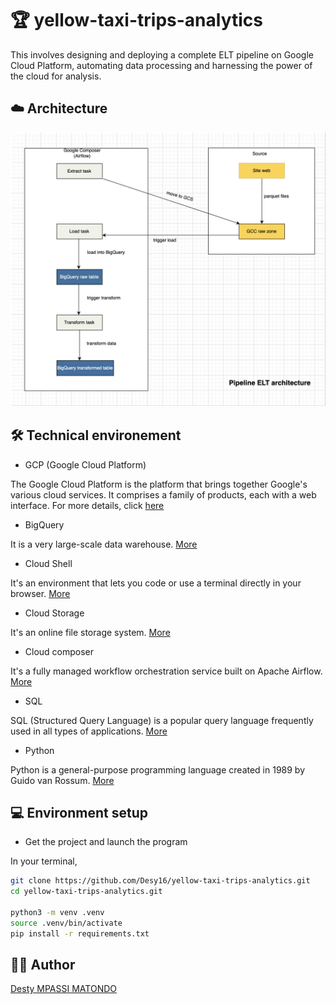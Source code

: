 # 🏆 yellow-taxi-trips-analytics

This involves designing and deploying a complete ELT pipeline on Google Cloud Platform, automating data processing and harnessing the power of the cloud for analysis.

## ☁️ Architecture
![Home view](./archi_elt.png)

## 🛠️ Technical environement

- GCP (Google Cloud Platform)

The Google Cloud Platform is the platform that brings together Google's various cloud services.
It comprises a family of products, each with a web interface. For more details, click [here](https://cloud.google.com/docs/overview?hl=fr)

- BigQuery

It is a very large-scale data warehouse. [More](https://cloud.google.com/bigquery?hl=fr)

- Cloud Shell

It's an environment that lets you code or use a terminal directly in your browser. [More](https://cloud.google.com/shell?hl=fr)

- Cloud Storage

It's an online file storage system. [More](https://cloud.google.com/storage?hl=fr)

- Cloud composer

It's a fully managed workflow orchestration service built on Apache Airflow. [More](https://cloud.google.com/composer?hl=fr)

- SQL

SQL (Structured Query Language) is a popular query language frequently used in all types of applications. [More](https://sql.sh/)

- Python

Python is a general-purpose programming language created in 1989 by Guido van Rossum. [More](https://www.python.org/)


<!--## *️⃣ Project structure-->

## 💻​ Environment setup
- Get the project and launch the program

In your terminal,
```sh
git clone https://github.com/Desy16/yellow-taxi-trips-analytics.git
cd yellow-taxi-trips-analytics.git

python3 -m venv .venv
source .venv/bin/activate
pip install -r requirements.txt
```

## 👨‍💻​ Author
[Desty MPASSI MATONDO](https://github.com/Desy16/yellow-taxi-trips-analytics)